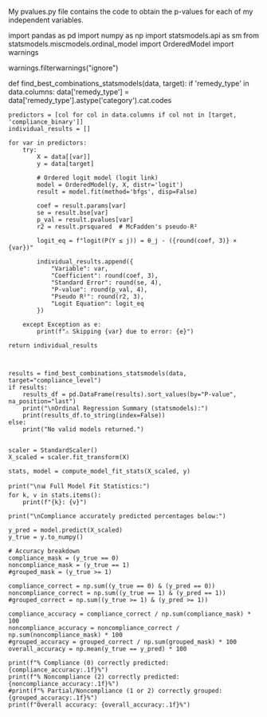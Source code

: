 My pvalues.py file contains the code to obtain the p-values for each of my independent variables. 


import pandas as pd
import numpy as np
import statsmodels.api as sm
from statsmodels.miscmodels.ordinal_model import OrderedModel
import warnings

warnings.filterwarnings("ignore")

def find_best_combinations_statsmodels(data, target):
    if 'remedy_type' in data.columns:
        data['remedy_type'] = data['remedy_type'].astype('category').cat.codes

    predictors = [col for col in data.columns if col not in [target, 'compliance_binary']]
    individual_results = []

    for var in predictors:
        try:
            X = data[[var]]
            y = data[target]

            # Ordered logit model (logit link)
            model = OrderedModel(y, X, distr='logit')
            result = model.fit(method='bfgs', disp=False)

            coef = result.params[var]
            se = result.bse[var]
            p_val = result.pvalues[var]
            r2 = result.prsquared  # McFadden's pseudo-R²

            logit_eq = f"logit(P(Y ≤ j)) = θ_j - ({round(coef, 3)} × {var})"

            individual_results.append({
                "Variable": var,
                "Coefficient": round(coef, 3),
                "Standard Error": round(se, 4),
                "P-value": round(p_val, 4),
                "Pseudo R²": round(r2, 3),
                "Logit Equation": logit_eq
            })

        except Exception as e:
            print(f"⚠️ Skipping {var} due to error: {e}")

    return individual_results



    results = find_best_combinations_statsmodels(data, target="compliance_level")
    if results:
        results_df = pd.DataFrame(results).sort_values(by="P-value", na_position="last")
        print("\nOrdinal Regression Summary (statsmodels):")
        print(results_df.to_string(index=False))
    else:
        print("No valid models returned.")

    
    scaler = StandardScaler()
    X_scaled = scaler.fit_transform(X)

    stats, model = compute_model_fit_stats(X_scaled, y)

    print("\n📊 Full Model Fit Statistics:")
    for k, v in stats.items():
        print(f"{k}: {v}")

    print("\nCompliance accurately predicted percentages below:")

    y_pred = model.predict(X_scaled)
    y_true = y.to_numpy()

    # Accuracy breakdown
    compliance_mask = (y_true == 0)
    noncompliance_mask = (y_true == 1)
    #grouped_mask = (y_true >= 1)

    compliance_correct = np.sum((y_true == 0) & (y_pred == 0))
    noncompliance_correct = np.sum((y_true == 1) & (y_pred == 1))
    #grouped_correct = np.sum((y_true >= 1) & (y_pred >= 1))

    compliance_accuracy = compliance_correct / np.sum(compliance_mask) * 100
    noncompliance_accuracy = noncompliance_correct / np.sum(noncompliance_mask) * 100
    #grouped_accuracy = grouped_correct / np.sum(grouped_mask) * 100
    overall_accuracy = np.mean(y_true == y_pred) * 100

    print(f"% Compliance (0) correctly predicted: {compliance_accuracy:.1f}%")
    print(f"% Noncompliance (2) correctly predicted: {noncompliance_accuracy:.1f}%")
    #print(f"% Partial/Noncompliance (1 or 2) correctly grouped: {grouped_accuracy:.1f}%")
    print(f"Overall accuracy: {overall_accuracy:.1f}%")

